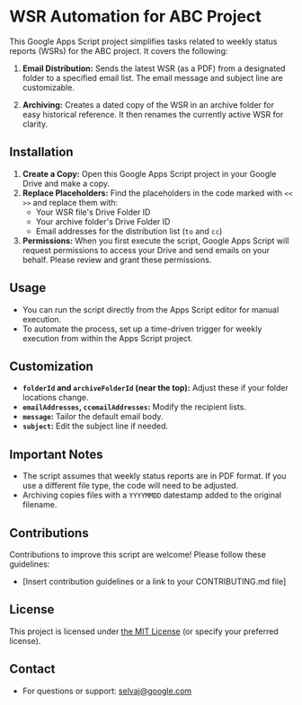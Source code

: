 # WSR Automation for ABC Project

This Google Apps Script project simplifies tasks related to weekly status reports (WSRs) for the ABC project. It covers the following:

1. **Email Distribution:** Sends the latest WSR (as a PDF) from a designated folder to a specified email list. The email message and subject line are customizable.

2. **Archiving:**  Creates a dated copy of the WSR in an archive folder for easy historical reference. It then renames the currently active WSR for clarity. 

## Installation

1. **Create a Copy:**  Open this Google Apps Script project in your Google Drive and make a copy.
2. **Replace Placeholders:** Find the placeholders in the code marked with `<< >>` and replace them with:
   * Your WSR file's Drive Folder ID 
   * Your archive folder's  Drive Folder ID
   * Email addresses for the distribution list (`to` and `cc`) 
3. **Permissions:** When you first execute the script, Google Apps Script will request permissions to access your Drive and send emails on your behalf. Please review and grant these permissions. 

## Usage

* You can run the script directly from the Apps Script editor for manual execution.
* To automate the process, set up a time-driven trigger for weekly execution from within the Apps Script project.

## Customization

* **`folderId` and `archiveFolderId` (near the top):** Adjust  these if your folder locations change.
* **`emailAddresses`, `ccemailAddresses`:**  Modify the recipient lists.
* **`message`:** Tailor the default email body.
* **`subject`:**  Edit the subject line if needed.

## Important Notes

* The script assumes that weekly status reports are in PDF format. If you use a different file type, the code will need to be adjusted.
* Archiving copies files with a `YYYYMMDD` datestamp added to the original filename.

## Contributions

Contributions to improve this script are welcome!  Please follow these guidelines:
*  [Insert contribution guidelines or a link to your CONTRIBUTING.md file]

## License

This project is licensed under [the MIT License](https://choosealicense.com/licenses/mit/) (or specify your preferred license). 

## Contact

* For questions or support: selvaj@google.com
